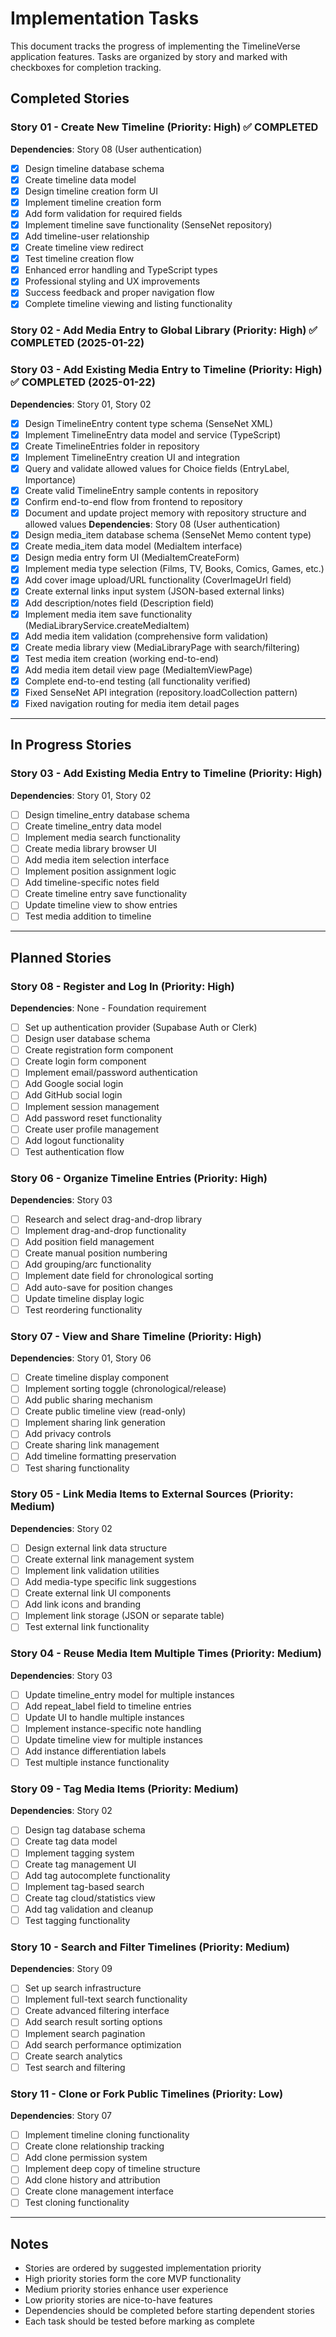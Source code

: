 # Implementation Tasks

This document tracks the progress of implementing the TimelineVerse application features. Tasks are organized by story and marked with checkboxes for completion tracking.

## Completed Stories
### Story 01 - Create New Timeline (Priority: High) ✅ COMPLETED
**Dependencies**: Story 08 (User authentication)
- [x] Design timeline database schema
- [x] Create timeline data model
- [x] Design timeline creation form UI
- [x] Implement timeline creation form
- [x] Add form validation for required fields
- [x] Implement timeline save functionality (SenseNet repository)
- [x] Add timeline-user relationship
- [x] Create timeline view redirect
- [x] Test timeline creation flow
- [x] Enhanced error handling and TypeScript types
- [x] Professional styling and UX improvements
- [x] Success feedback and proper navigation flow
- [x] Complete timeline viewing and listing functionality

### Story 02 - Add Media Entry to Global Library (Priority: High) ✅ COMPLETED (2025-01-22)
### Story 03 - Add Existing Media Entry to Timeline (Priority: High) ✅ COMPLETED (2025-01-22)
**Dependencies**: Story 01, Story 02
- [x] Design TimelineEntry content type schema (SenseNet XML)
- [x] Implement TimelineEntry data model and service (TypeScript)
- [x] Create TimelineEntries folder in repository
- [x] Implement TimelineEntry creation UI and integration
- [x] Query and validate allowed values for Choice fields (EntryLabel, Importance)
- [x] Create valid TimelineEntry sample contents in repository
- [x] Confirm end-to-end flow from frontend to repository
- [x] Document and update project memory with repository structure and allowed values
**Dependencies**: Story 08 (User authentication)
- [x] Design media_item database schema (SenseNet Memo content type)
- [x] Create media_item data model (MediaItem interface)
- [x] Design media entry form UI (MediaItemCreateForm)
- [x] Implement media type selection (Films, TV, Books, Comics, Games, etc.)
- [x] Add cover image upload/URL functionality (CoverImageUrl field)
- [x] Create external links input system (JSON-based external links)
- [x] Add description/notes field (Description field)
- [x] Implement media item save functionality (MediaLibraryService.createMediaItem)
- [x] Add media item validation (comprehensive form validation)
- [x] Create media library view (MediaLibraryPage with search/filtering)
- [x] Test media item creation (working end-to-end)
- [x] Add media item detail view page (MediaItemViewPage)
- [x] Complete end-to-end testing (all functionality verified)
- [x] Fixed SenseNet API integration (repository.loadCollection pattern)
- [x] Fixed navigation routing for media item detail pages

---

## In Progress Stories
### Story 03 - Add Existing Media Entry to Timeline (Priority: High)
**Dependencies**: Story 01, Story 02
- [ ] Design timeline_entry database schema
- [ ] Create timeline_entry data model
- [ ] Implement media search functionality
- [ ] Create media library browser UI
- [ ] Add media item selection interface
- [ ] Implement position assignment logic
- [ ] Add timeline-specific notes field
- [ ] Create timeline entry save functionality
- [ ] Update timeline view to show entries
- [ ] Test media addition to timeline

---

## Planned Stories

### Story 08 - Register and Log In (Priority: High)
**Dependencies**: None - Foundation requirement
- [ ] Set up authentication provider (Supabase Auth or Clerk)
- [ ] Design user database schema
- [ ] Create registration form component
- [ ] Create login form component
- [ ] Implement email/password authentication
- [ ] Add Google social login
- [ ] Add GitHub social login
- [ ] Implement session management
- [ ] Add password reset functionality
- [ ] Create user profile management
- [ ] Add logout functionality
- [ ] Test authentication flow

### Story 06 - Organize Timeline Entries (Priority: High)
**Dependencies**: Story 03
- [ ] Research and select drag-and-drop library
- [ ] Implement drag-and-drop functionality
- [ ] Add position field management
- [ ] Create manual position numbering
- [ ] Add grouping/arc functionality
- [ ] Implement date field for chronological sorting
- [ ] Add auto-save for position changes
- [ ] Update timeline display logic
- [ ] Test reordering functionality

### Story 07 - View and Share Timeline (Priority: High)
**Dependencies**: Story 01, Story 06
- [ ] Create timeline display component
- [ ] Implement sorting toggle (chronological/release)
- [ ] Add public sharing mechanism
- [ ] Create public timeline view (read-only)
- [ ] Implement sharing link generation
- [ ] Add privacy controls
- [ ] Create sharing link management
- [ ] Add timeline formatting preservation
- [ ] Test sharing functionality

### Story 05 - Link Media Items to External Sources (Priority: Medium)
**Dependencies**: Story 02
- [ ] Design external link data structure
- [ ] Create external link management system
- [ ] Implement link validation utilities
- [ ] Add media-type specific link suggestions
- [ ] Create external link UI components
- [ ] Add link icons and branding
- [ ] Implement link storage (JSON or separate table)
- [ ] Test external link functionality

### Story 04 - Reuse Media Item Multiple Times (Priority: Medium)
**Dependencies**: Story 03
- [ ] Update timeline_entry model for multiple instances
- [ ] Add repeat_label field to timeline entries
- [ ] Update UI to handle multiple instances
- [ ] Implement instance-specific note handling
- [ ] Update timeline view for multiple instances
- [ ] Add instance differentiation labels
- [ ] Test multiple instance functionality

### Story 09 - Tag Media Items (Priority: Medium)
**Dependencies**: Story 02
- [ ] Design tag database schema
- [ ] Create tag data model
- [ ] Implement tagging system
- [ ] Create tag management UI
- [ ] Add tag autocomplete functionality
- [ ] Implement tag-based search
- [ ] Create tag cloud/statistics view
- [ ] Add tag validation and cleanup
- [ ] Test tagging functionality

### Story 10 - Search and Filter Timelines (Priority: Medium)
**Dependencies**: Story 09
- [ ] Set up search infrastructure
- [ ] Implement full-text search functionality
- [ ] Create advanced filtering interface
- [ ] Add search result sorting options
- [ ] Implement search pagination
- [ ] Add search performance optimization
- [ ] Create search analytics
- [ ] Test search and filtering

### Story 11 - Clone or Fork Public Timelines (Priority: Low)
**Dependencies**: Story 07
- [ ] Implement timeline cloning functionality
- [ ] Create clone relationship tracking
- [ ] Add clone permission system
- [ ] Implement deep copy of timeline structure
- [ ] Add clone history and attribution
- [ ] Create clone management interface
- [ ] Test cloning functionality

---

## Notes
- Stories are ordered by suggested implementation priority
- High priority stories form the core MVP functionality
- Medium priority stories enhance user experience
- Low priority stories are nice-to-have features
- Dependencies should be completed before starting dependent stories
- Each task should be tested before marking as complete

